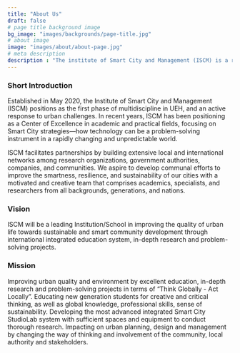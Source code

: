 ```yaml
---
title: "About Us"
draft: false
# page title background image
bg_image: "images/backgrounds/page-title.jpg"
# about image
image: "images/about/about-page.jpg"
# meta description
description : "The institute of Smart City and Management (ISCM) is a research institute belonging to the University of Economics Ho Chi Minh (UEH). Research and education activities are fundamentally formulated based on the concept of integration of frontier architectural, technological and engineering applications and modelling."
---
```

### Short Introduction
Established in May 2020, the Institute of Smart City and Management (ISCM) positions as the first phase of multidiscipline in UEH, and an active response to urban challenges. In recent years, ISCM has been positioning as a Center of Excellence in academic and practical fields, focusing on Smart City strategies—how technology can be a problem-solving instrument in a rapidly changing and unpredictable world.

ISCM facilitates partnerships by building extensive local and international networks among research organizations, government authorities, companies, and communities. We aspire to develop communal efforts to improve the smartness, resilience, and sustainability of our cities with a motivated and creative team that comprises academics, specialists, and researchers from all backgrounds, generations, and nations.



### Vision

ISCM will be a leading Institution/School in improving the quality of urban life towards sustainable and smart community development through international integrated education system, in-depth research and problem-solving projects.


### Mission

Improving urban quality and environment by excellent education, in-depth research and problem-solving projects in terms of “Think Globally - Act Locally”. Educating new generation students for creative and critical thinking, as well as global knowledge, professional skills, sense of sustainability. Developing the most advanced integrated Smart City StudioLab system with sufficient spaces and equipment to conduct thorough research. Impacting on urban planning, design and management by changing the way of thinking and involvement of the community, local authority and stakeholders.
